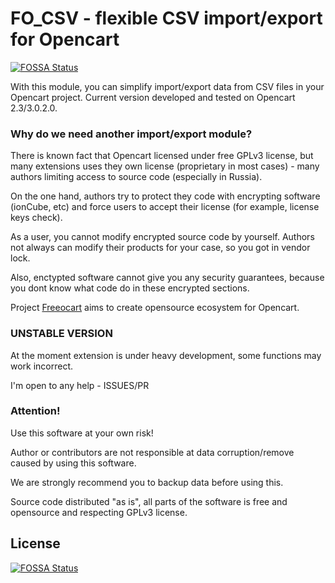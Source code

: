 # FO_CSV - flexible CSV import/export for Opencart
[![FOSSA Status](https://app.fossa.io/api/projects/git%2Bgithub.com%2FFreeocart%2Ffo-csv.svg?type=shield)](https://app.fossa.io/projects/git%2Bgithub.com%2FFreeocart%2Ffo-csv?ref=badge_shield)


With this module, you can simplify import/export data from CSV files in your Opencart project.
Current version developed and tested on Opencart 2.3/3.0.2.0.

### Why do we need another import/export module?

There is known fact that Opencart licensed under free GPLv3 license, but many extensions uses they own license (proprietary in most cases) - many authors limiting access to source code (especially in Russia).

On the one hand, authors try to protect they code with encrypting software (ionCube, etc) and force users to accept their license (for example, license keys check).

As a user, you cannot modify encrypted source code by yourself. Authors not always can modify their products for your case, so you got in vendor lock.

Also, enctypted software cannot give you any security guarantees, because you dont know what code do in these encrypted sections.

Project [Freeocart](http://freeocart.ru) aims to create opensource ecosystem for Opencart.

### UNSTABLE VERSION

At the moment extension is under heavy development, some functions may work incorrect.

I'm open to any help - ISSUES/PR

### Attention!

Use this software at your own risk!

Author or contributors are not responsible at data corruption/remove caused by using this software.

We are strongly recommend you to backup data before using this.

Source code distributed "as is", all parts of the software is free and opensource and respecting GPLv3 license.

## License
[![FOSSA Status](https://app.fossa.io/api/projects/git%2Bgithub.com%2FFreeocart%2Ffo-csv.svg?type=large)](https://app.fossa.io/projects/git%2Bgithub.com%2FFreeocart%2Ffo-csv?ref=badge_large)